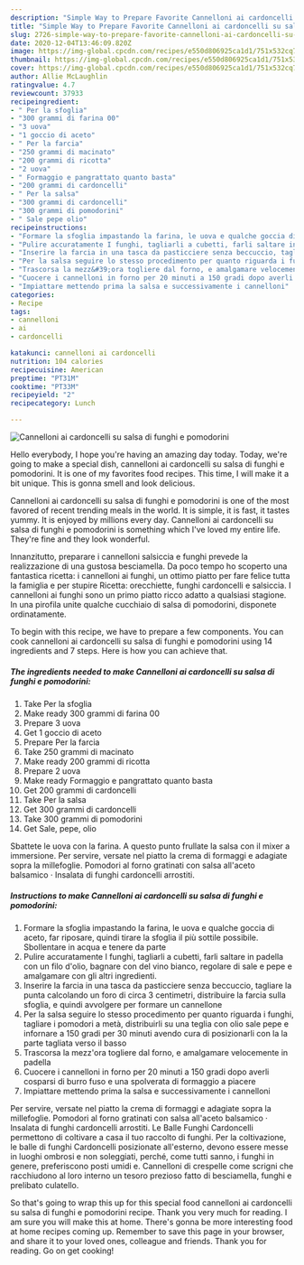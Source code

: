```yaml
---
description: "Simple Way to Prepare Favorite Cannelloni ai cardoncelli su salsa di funghi e pomodorini"
title: "Simple Way to Prepare Favorite Cannelloni ai cardoncelli su salsa di funghi e pomodorini"
slug: 2726-simple-way-to-prepare-favorite-cannelloni-ai-cardoncelli-su-salsa-di-funghi-e-pomodorini
date: 2020-12-04T13:46:09.820Z
image: https://img-global.cpcdn.com/recipes/e550d806925ca1d1/751x532cq70/cannelloni-ai-cardoncelli-su-salsa-di-funghi-e-pomodorini-recipe-main-photo.jpg
thumbnail: https://img-global.cpcdn.com/recipes/e550d806925ca1d1/751x532cq70/cannelloni-ai-cardoncelli-su-salsa-di-funghi-e-pomodorini-recipe-main-photo.jpg
cover: https://img-global.cpcdn.com/recipes/e550d806925ca1d1/751x532cq70/cannelloni-ai-cardoncelli-su-salsa-di-funghi-e-pomodorini-recipe-main-photo.jpg
author: Allie McLaughlin
ratingvalue: 4.7
reviewcount: 37933
recipeingredient:
- " Per la sfoglia"
- "300 grammi di farina 00"
- "3 uova"
- "1 goccio di aceto"
- " Per la farcia"
- "250 grammi di macinato"
- "200 grammi di ricotta"
- "2 uova"
- " Formaggio e pangrattato quanto basta"
- "200 grammi di cardoncelli"
- " Per la salsa"
- "300 grammi di cardoncelli"
- "300 grammi di pomodorini"
- " Sale pepe olio"
recipeinstructions:
- "Formare la sfoglia impastando la farina, le uova e qualche goccia di aceto, far riposare, quindi tirare la sfoglia il più sottile possibile. Sbollentare in acqua e tenere da parte"
- "Pulire accuratamente I funghi, tagliarli a cubetti, farli saltare in padella con un filo d&#39;olio, bagnare con del vino bianco, regolare di sale e pepe e amalgamare con gli altri ingredienti."
- "Inserire la farcia in una tasca da pasticciere senza beccuccio, tagliare la punta calcolando un foro di circa 3 centimetri, distribuire la farcia sulla sfoglia, e quindi avvolgere per formare un cannellone"
- "Per la salsa seguire lo stesso procedimento per quanto riguarda i funghi, tagliare i pomodori a metà, distribuirli su una teglia con olio sale pepe e infornare a 150 gradi per 30 minuti avendo cura di posizionarli con la la parte tagliata verso il basso"
- "Trascorsa la mezz&#39;ora togliere dal forno, e amalgamare velocemente in padella"
- "Cuocere i cannelloni in forno per 20 minuti a 150 gradi dopo averli cosparsi di burro fuso e una spolverata di formaggio a piacere"
- "Impiattare mettendo prima la salsa e successivamente i cannelloni"
categories:
- Recipe
tags:
- cannelloni
- ai
- cardoncelli

katakunci: cannelloni ai cardoncelli 
nutrition: 104 calories
recipecuisine: American
preptime: "PT31M"
cooktime: "PT33M"
recipeyield: "2"
recipecategory: Lunch

---
```



![Cannelloni ai cardoncelli su salsa di funghi e pomodorini](https://img-global.cpcdn.com/recipes/e550d806925ca1d1/751x532cq70/cannelloni-ai-cardoncelli-su-salsa-di-funghi-e-pomodorini-recipe-main-photo.jpg)

Hello everybody, I hope you're having an amazing day today. Today, we're going to make a special dish, cannelloni ai cardoncelli su salsa di funghi e pomodorini. It is one of my favorites food recipes. This time, I will make it a bit unique. This is gonna smell and look delicious.

Cannelloni ai cardoncelli su salsa di funghi e pomodorini is one of the most favored of recent trending meals in the world. It is simple, it is fast, it tastes yummy. It is enjoyed by millions every day. Cannelloni ai cardoncelli su salsa di funghi e pomodorini is something which I've loved my entire life. They're fine and they look wonderful.

Innanzitutto, preparare i cannelloni salsiccia e funghi prevede la realizzazione di una gustosa besciamella. Da poco tempo ho scoperto una fantastica ricetta: i cannelloni ai funghi, un ottimo piatto per fare felice tutta la famiglia e per stupire Ricetta: orecchiette, funghi cardoncelli e salsiccia. I cannelloni ai funghi sono un primo piatto ricco adatto a qualsiasi stagione. In una pirofila unite qualche cucchiaio di salsa di pomodorini, disponete ordinatamente.


To begin with this recipe, we have to prepare a few components. You can cook cannelloni ai cardoncelli su salsa di funghi e pomodorini using 14 ingredients and 7 steps. Here is how you can achieve that.

<!--inarticleads1-->

##### The ingredients needed to make Cannelloni ai cardoncelli su salsa di funghi e pomodorini:

1. Take  Per la sfoglia
1. Make ready 300 grammi di farina 00
1. Prepare 3 uova
1. Get 1 goccio di aceto
1. Prepare  Per la farcia
1. Take 250 grammi di macinato
1. Make ready 200 grammi di ricotta
1. Prepare 2 uova
1. Make ready  Formaggio e pangrattato quanto basta
1. Get 200 grammi di cardoncelli
1. Take  Per la salsa
1. Get 300 grammi di cardoncelli
1. Take 300 grammi di pomodorini
1. Get  Sale, pepe, olio


Sbattete le uova con la farina. A questo punto frullate la salsa con il mixer a immersione. Per servire, versate nel piatto la crema di formaggi e adagiate sopra la millefoglie. Pomodori al forno gratinati con salsa all&#39;aceto balsamico · Insalata di funghi cardoncelli arrostiti. 

<!--inarticleads2-->

##### Instructions to make Cannelloni ai cardoncelli su salsa di funghi e pomodorini:

1. Formare la sfoglia impastando la farina, le uova e qualche goccia di aceto, far riposare, quindi tirare la sfoglia il più sottile possibile. Sbollentare in acqua e tenere da parte
1. Pulire accuratamente I funghi, tagliarli a cubetti, farli saltare in padella con un filo d&#39;olio, bagnare con del vino bianco, regolare di sale e pepe e amalgamare con gli altri ingredienti.
1. Inserire la farcia in una tasca da pasticciere senza beccuccio, tagliare la punta calcolando un foro di circa 3 centimetri, distribuire la farcia sulla sfoglia, e quindi avvolgere per formare un cannellone
1. Per la salsa seguire lo stesso procedimento per quanto riguarda i funghi, tagliare i pomodori a metà, distribuirli su una teglia con olio sale pepe e infornare a 150 gradi per 30 minuti avendo cura di posizionarli con la la parte tagliata verso il basso
1. Trascorsa la mezz&#39;ora togliere dal forno, e amalgamare velocemente in padella
1. Cuocere i cannelloni in forno per 20 minuti a 150 gradi dopo averli cosparsi di burro fuso e una spolverata di formaggio a piacere
1. Impiattare mettendo prima la salsa e successivamente i cannelloni


Per servire, versate nel piatto la crema di formaggi e adagiate sopra la millefoglie. Pomodori al forno gratinati con salsa all&#39;aceto balsamico · Insalata di funghi cardoncelli arrostiti. Le Balle Funghi Cardoncelli permettono di coltivare a casa il tuo raccolto di funghi. Per la coltivazione, le balle di funghi Cardoncelli posizionate all&#39;esterno, devono essere messe in luoghi ombrosi e non soleggiati, perché, come tutti sanno, i funghi in genere, preferiscono posti umidi e. Cannelloni di crespelle come scrigni che racchiudono al loro interno un tesoro prezioso fatto di besciamella, funghi e prelibato culatello. 

So that's going to wrap this up for this special food cannelloni ai cardoncelli su salsa di funghi e pomodorini recipe. Thank you very much for reading. I am sure you will make this at home. There's gonna be more interesting food at home recipes coming up. Remember to save this page in your browser, and share it to your loved ones, colleague and friends. Thank you for reading. Go on get cooking!
